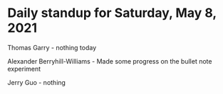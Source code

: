 # Daily standup for Saturday, May 8, 2021

Thomas Garry - nothing today

Alexander Berryhill-Williams - Made some progress on the bullet note experiment

Jerry Guo - nothing